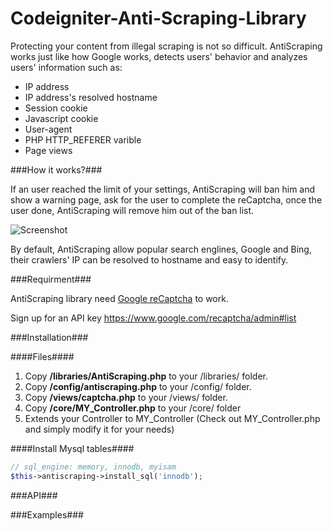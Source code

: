 # Codeigniter-Anti-Scraping-Library

Protecting your content from illegal scraping is not so difficult. AntiScraping works just like how Google works, detects users' behavior and analyzes users' information such as:

- IP address
- IP address's resolved hostname
- Session cookie
- Javascript cookie
- User-agent
- PHP HTTP_REFERER varible
- Page views

###How it works?###

If an user reached the limit of your settings, AntiScraping will ban him and show a warning page, ask for the user to complete the reCaptcha, once the user done, AntiScraping will remove him out of the ban list.

![Screenshot](http://i.imgur.com/PvA6WPP.png)

By default, AntiScraping allow popular search englines, Google and Bing, their crawlers' IP can be resolved to hostname and easy to identify.

###Requirment###

AntiScraping library need [Google reCaptcha](https://github.com/google/recaptcha) to work.

Sign up for an API key https://www.google.com/recaptcha/admin#list

###Installation###

####Files####
1. Copy **/libraries/AntiScraping.php** to your /libraries/ folder.
2. Copy **/config/antiscraping.php** to your /config/ folder.
3. Copy **/views/captcha.php** to your /views/ folder.
4. Copy **/core/MY_Controller.php** to your /core/ folder
5. Extends your Controller to MY_Controller (Check out MY_Controller.php and simply modify it for your needs)

####Install Mysql tables####
```php
// sql_engine: memory, innodb, myisam
$this->antiscraping->install_sql('innodb');
```


###API###


###Examples###
